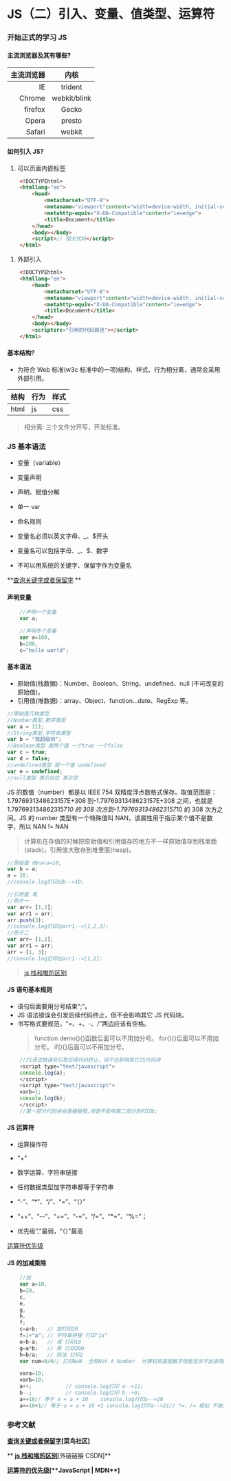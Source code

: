 # JS（二）引入、变量、值类型、运算符

### 开始正式的学习 JS

#### 主流浏览器及其有哪些?

| 主流浏览器 |     内核     |
| ---------: | :----------: |
|         IE |   trident    |
|     Chrome | webkit/blink |
|    firefox |    Gecko     |
|      Opera |    presto    |
|     Safari |    webkit    |

#### 如何引入 JS?

1. 可以页面内嵌标签

```html
    <!DOCTYPEhtml>
    <htmllang="en">
        <head>
            <metacharset="UTF-8">
            <metaname="viewport"content="width=device-width, initial-scale=1.0">
            <metahttp-equiv="X-UA-Compatible"content="ie=edge">
            <title>Document</title>
        </head>
        <body></body>
        <script>// 相关代码</script>
    </html>
```

1. 外部引入

```html
    <!DOCTYPEhtml>
    <htmllang="en">
        <head>
            <metacharset="UTF-8">
            <metaname="viewport"content="width=device-width, initial-scale=1.0">
            <metahttp-equiv="X-UA-Compatible"content="ie=edge">
            <title>Document</title>
        </head>
        <body></body>
        <scriptsrc="引用的代码路径"></script>
    </html>
```

#### 基本结构?

- 为符合 Web 标准(w3c 标准中的一项)结构、样式、行为相分离，通常会采用外部引用。

| 结构 | 行为 | 样式 |
| ---- | ---- | ---- |
| html | js   | css  |

> 相分离: 三个文件分开写，开发标准。

### JS 基本语法

- 变量（variable）

- 变量声明

- 声明、赋值分解
- 单一 var

- 命名规则

- 变量名必须以英文字母、\_、\$开头
- 变量名可以包括字母、\_、\$、数字
- 不可以用系统的关键字、保留字作为变量名

**[查询关键字或者保留字](http://www.cnblogs.com/guchengnan/p/9406607.html) **

#### 声明变量
```js
    //声明一个变量
    var a;

    //声明多个变量
    var a=100,
    b=200,
    c="holle world";
```
#### 基本语法

- 原始值(栈数据)：Number、Boolean、String、undefined、null (不可改变的原始值)。
- 引用值(堆数据)：array、Object、function...date、RegExp 等。

```js
//原始值几种类型
//Number类型,数字类型
var a = 111;
//String类型,字符串类型
var b = "我超级帅";
//Boolean类型 就两个值 一个true 一个false
var c = true;
var d = false;
//undefined类型 就一个值 undefined
var e = undefined;
//null类型 表示站位 表示空
```

JS 的数值（number）都是以 IEEE 754 双精度浮点数格式保存。取值范围是：1.7976931348623157E+308 到-1.7976931348623157E+308 之间，也就是 1.7976931348623157*10 的 308 次方到-1.7976931348623157*10 的 308 次方之间。JS 的 number 类型有一个特殊值叫 NAN，该属性用于指示某个值不是数字，所以 NAN != NAN

> 计算机在存值的时候把原始值和引用值存的地方不一样原始值存到栈里面(stack)，引用值大致存到堆里面(heap)。

```js
//原始值 栈vara=10,
var b = a;
a = 20;
//console.log打印出b-->10;

//引用值 堆
//例子一
var arr= [1,2];
var arr1 = arr;
arr.push(3);
//console.log打印出arr1-->[1,2,3];
//例子二
var arr= [1,2];
var arr1 = arr;
arr = [1, 3];
//console.log打印出arr1-->[1,2];
```

> [js 栈和堆的区别](http://blog.csdn.net/flyingpig2016/article/details/52895620)

#### JS 语句基本规则

- 语句后面要用分号结束“;”。
- JS 语法错误会引发后续代码终止，但不会影响其它 JS 代码块。
- 书写格式要规范，“=、+、-、/”两边应该有空格。
  > function demo(){}函数后面可以不用加分号。
  > for(){}后面可以不用加分号。
  > if(){}后面可以不用加分号。

```js
    //JS语法错误会引发后续代码终止，但不会影响其它JS代码块
    <script type="text/javascript">
    console.log(a);
    </script>
    <script type="text/javascript">
    varb=1;
    console.log(b);
    </script>
    //第一部分代码块会直接报错,但是不影响第二部分的打印b;
```

#### JS 运算符

- 运算操作符

- "+"

- 数学运算、字符串链接
- 任何数据类型加字符串都等于字符串

- “-”、“\*”、“/”、“=”、“（）”
- “++”、“--”、“+=”、“-=”、“/=”、“\*=”、“%=”；
- 优先级“,”最弱，“（）”最高

[运算符优先级](https://developer.mozilla.org/zh-CN/docs/Web/JavaScript/Reference/Operators/Operator_Precedence#Table)

#### JS 的加减乘除
```js
    //加
    var a=10,
    b=20,
    c,
    e,
    g,
    h,
    f;
    c=a+b;   // 加打印30
    f=1+"a"; // 字符串拼接 打印"1a"
    e=b-a;   // 减 打印10
    g=a*b;   // 乘 打印200
    h=b/a;   // 除法 打印2
    var num=0/0// 打印NaN  全称Not A Number  计算机知道是数字但是显示不出来用NaN表示 叫非数  是Numbar类型

    vara=10;
    varb=10;
    a++;           // console.log打印 a-->11;
    b--;           // console.log打印 b-->9;
    a+=10// 等于 a = a + 10    console.log打印a-->20
    a+=10+1// 等于 a = a + 10 +1 console.log打印a-->21// *=、/= 相似 不做介绍
```
### 参考文献

**[查询关键或者保留字](http://www.runoob.com/js/js-reserved.html)[菜鸟社区]**

\*\*
**[**js 栈和堆的区别**](http://blog.csdn.net/flyingpig2016/article/details/52895620)**[外链链接 CSDN]\*\*

**[运算符的优先级](https://developer.mozilla.org/zh-CN/docs/Web/JavaScript/Reference/Operators/Operator_Precedence#Table)[\*\***JavaScript | MDN\***\*]**

